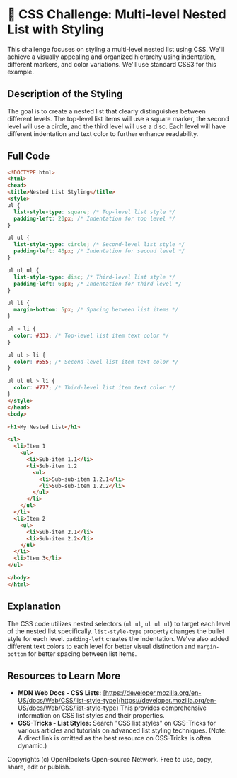 # 🐞 CSS Challenge:  Multi-level Nested List with Styling


This challenge focuses on styling a multi-level nested list using CSS. We'll achieve a visually appealing and organized hierarchy using indentation, different markers, and color variations.  We'll use standard CSS3 for this example.

## Description of the Styling

The goal is to create a nested list that clearly distinguishes between different levels.  The top-level list items will use a square marker, the second level will use a circle, and the third level will use a disc.  Each level will have different indentation and text color to further enhance readability.


## Full Code

```html
<!DOCTYPE html>
<html>
<head>
<title>Nested List Styling</title>
<style>
ul {
  list-style-type: square; /* Top-level list style */
  padding-left: 20px; /* Indentation for top level */
}

ul ul {
  list-style-type: circle; /* Second-level list style */
  padding-left: 40px; /* Indentation for second level */
}

ul ul ul {
  list-style-type: disc; /* Third-level list style */
  padding-left: 60px; /* Indentation for third level */
}

ul li {
  margin-bottom: 5px; /* Spacing between list items */
}

ul > li {
  color: #333; /* Top-level list item text color */
}

ul ul > li {
  color: #555; /* Second-level list item text color */
}

ul ul ul > li {
  color: #777; /* Third-level list item text color */
}
</style>
</head>
<body>

<h1>My Nested List</h1>

<ul>
  <li>Item 1
    <ul>
      <li>Sub-item 1.1</li>
      <li>Sub-item 1.2
        <ul>
          <li>Sub-sub-item 1.2.1</li>
          <li>Sub-sub-item 1.2.2</li>
        </ul>
      </li>
    </ul>
  </li>
  <li>Item 2
    <ul>
      <li>Sub-item 2.1</li>
      <li>Sub-item 2.2</li>
    </ul>
  </li>
  <li>Item 3</li>
</ul>

</body>
</html>
```

## Explanation

The CSS code utilizes nested selectors (`ul ul`, `ul ul ul`) to target each level of the nested list specifically.  `list-style-type` property changes the bullet style for each level.  `padding-left` creates the indentation.  We've also added different text colors to each level for better visual distinction and `margin-bottom` for better spacing between list items.


## Resources to Learn More

* **MDN Web Docs - CSS Lists:** [https://developer.mozilla.org/en-US/docs/Web/CSS/list-style-type](https://developer.mozilla.org/en-US/docs/Web/CSS/list-style-type)  This provides comprehensive information on CSS list styles and their properties.
* **CSS-Tricks - List Styles:** Search "CSS list styles" on CSS-Tricks for various articles and tutorials on advanced list styling techniques.  (Note:  A direct link is omitted as the best resource on CSS-Tricks is often dynamic.)


Copyrights (c) OpenRockets Open-source Network. Free to use, copy, share, edit or publish.

